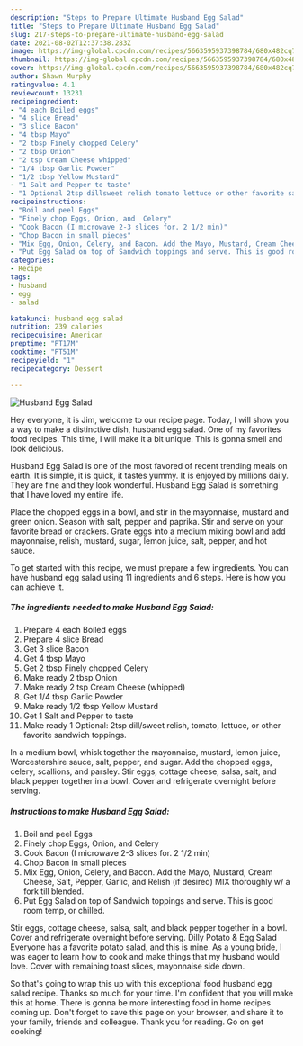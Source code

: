 ```yaml
---
description: "Steps to Prepare Ultimate Husband Egg Salad"
title: "Steps to Prepare Ultimate Husband Egg Salad"
slug: 217-steps-to-prepare-ultimate-husband-egg-salad
date: 2021-08-02T12:37:38.283Z
image: https://img-global.cpcdn.com/recipes/5663595937398784/680x482cq70/husband-egg-salad-recipe-main-photo.jpg
thumbnail: https://img-global.cpcdn.com/recipes/5663595937398784/680x482cq70/husband-egg-salad-recipe-main-photo.jpg
cover: https://img-global.cpcdn.com/recipes/5663595937398784/680x482cq70/husband-egg-salad-recipe-main-photo.jpg
author: Shawn Murphy
ratingvalue: 4.1
reviewcount: 13231
recipeingredient:
- "4 each Boiled eggs"
- "4 slice Bread"
- "3 slice Bacon"
- "4 tbsp Mayo"
- "2 tbsp Finely chopped Celery"
- "2 tbsp Onion"
- "2 tsp Cream Cheese whipped"
- "1/4 tbsp Garlic Powder"
- "1/2 tbsp Yellow Mustard"
- "1 Salt and Pepper to taste"
- "1 Optional 2tsp dillsweet relish tomato lettuce or other favorite sandwich toppings"
recipeinstructions:
- "Boil and peel Eggs"
- "Finely chop Eggs, Onion, and  Celery"
- "Cook Bacon (I microwave 2-3 slices for. 2 1/2 min)"
- "Chop Bacon in small pieces"
- "Mix Egg, Onion, Celery, and Bacon. Add the Mayo, Mustard, Cream Cheese, Salt, Pepper, Garlic, and Relish (if desired) MIX thoroughly w/ a fork till blended."
- "Put Egg Salad on top of Sandwich toppings and serve. This is good room temp, or chilled."
categories:
- Recipe
tags:
- husband
- egg
- salad

katakunci: husband egg salad 
nutrition: 239 calories
recipecuisine: American
preptime: "PT17M"
cooktime: "PT51M"
recipeyield: "1"
recipecategory: Dessert

---
```



![Husband Egg Salad](https://img-global.cpcdn.com/recipes/5663595937398784/680x482cq70/husband-egg-salad-recipe-main-photo.jpg)

Hey everyone, it is Jim, welcome to our recipe page. Today, I will show you a way to make a distinctive dish, husband egg salad. One of my favorites food recipes. This time, I will make it a bit unique. This is gonna smell and look delicious.

Husband Egg Salad is one of the most favored of recent trending meals on earth. It is simple, it is quick, it tastes yummy. It is enjoyed by millions daily. They are fine and they look wonderful. Husband Egg Salad is something that I have loved my entire life.

Place the chopped eggs in a bowl, and stir in the mayonnaise, mustard and green onion. Season with salt, pepper and paprika. Stir and serve on your favorite bread or crackers. Grate eggs into a medium mixing bowl and add mayonnaise, relish, mustard, sugar, lemon juice, salt, pepper, and hot sauce.


To get started with this recipe, we must prepare a few ingredients. You can have husband egg salad using 11 ingredients and 6 steps. Here is how you can achieve it.

<!--inarticleads1-->

##### The ingredients needed to make Husband Egg Salad:

1. Prepare 4 each Boiled eggs
1. Prepare 4 slice Bread
1. Get 3 slice Bacon
1. Get 4 tbsp Mayo
1. Get 2 tbsp Finely chopped Celery
1. Make ready 2 tbsp Onion
1. Make ready 2 tsp Cream Cheese (whipped)
1. Get 1/4 tbsp Garlic Powder
1. Make ready 1/2 tbsp Yellow Mustard
1. Get 1 Salt and Pepper to taste
1. Make ready 1 Optional: 2tsp dill/sweet relish, tomato, lettuce, or other favorite sandwich toppings.


In a medium bowl, whisk together the mayonnaise, mustard, lemon juice, Worcestershire sauce, salt, pepper, and sugar. Add the chopped eggs, celery, scallions, and parsley. Stir eggs, cottage cheese, salsa, salt, and black pepper together in a bowl. Cover and refrigerate overnight before serving. 

<!--inarticleads2-->

##### Instructions to make Husband Egg Salad:

1. Boil and peel Eggs
1. Finely chop Eggs, Onion, and  Celery
1. Cook Bacon (I microwave 2-3 slices for. 2 1/2 min)
1. Chop Bacon in small pieces
1. Mix Egg, Onion, Celery, and Bacon. Add the Mayo, Mustard, Cream Cheese, Salt, Pepper, Garlic, and Relish (if desired) MIX thoroughly w/ a fork till blended.
1. Put Egg Salad on top of Sandwich toppings and serve. This is good room temp, or chilled.


Stir eggs, cottage cheese, salsa, salt, and black pepper together in a bowl. Cover and refrigerate overnight before serving. Dilly Potato &amp; Egg Salad Everyone has a favorite potato salad, and this is mine. As a young bride, I was eager to learn how to cook and make things that my husband would love. Cover with remaining toast slices, mayonnaise side down. 

So that's going to wrap this up with this exceptional food husband egg salad recipe. Thanks so much for your time. I'm confident that you will make this at home. There is gonna be more interesting food in home recipes coming up. Don't forget to save this page on your browser, and share it to your family, friends and colleague. Thank you for reading. Go on get cooking!
